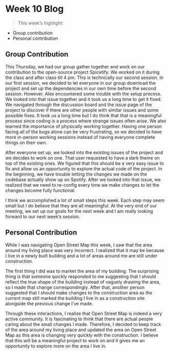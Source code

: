 # Week 10 Blog

> This week’s highlight:
- Group contribution
- Personal contribution
> 

## Group Contribution

This Thursday, we had our group gather together and work on our contribution to the open-source project Spicetify. We worked on it during the class and after class till 4 pm. This is technically our second session. In our first session, we decided to let everyone in our group download the project and set up the dependencies in our own time before the second session. However, Alex encountered some trouble with the setup process. We looked into that issue together and it took us a long time to get it fixed. We navigated through the discussion board and the issue page of the project to discover if there are other people with similar issues and some possible fixes. It took us a long time but I do think that that is a meaningful process since coding is a process where strange issues often arise. We also learned the importance of physically working together. Having one person facing all of the bugs alone can be very frustrating, so we decided to have more in-person working sessions instead of having everyone complete things on their own.

After everyone set up, we looked into the existing issues of the project and we decides to work on one. That user requested to have a dark theme on top of the existing ones. We figured that this should be a very easy issue to fix and allow us an opportunity to explore the actual code of the project. In the beginning, we have trouble letting the changes we made on the codebase actually show up on Spotify. After we looked into that issue, we realized that we need to re-config every time we make changes to let the changes become fully functional.

I think we accomplished a lot of small steps this week. Each step may seem small but I do believe that they are all meaningful. At the very end of our meeting, we set up our goals for the next week and I am really looking forward to our next week’s session.

## Personal Contribution

While I was navigating Open Street Map this week, I saw that the area around my living place was very incorrect. I realized that it may be because I live in a newly built building and a lot of areas around me are still under construction.

The first thing I did was to market the area of my building. The surprising thing is that someone quickly responded to me suggesting that I should reflect the true shape of the building instead of vaguely drawing the area, so I made that change correspondingly. After that, another person suggested that I should make changes to the construction area as the current map still marked the building I live in as a construction site alongside the previous change I’ve made.

Through these interactions, I realize that Open Street Map is indeed a very active community. It is fascinating to think that there are actual people caring about the small changes I made. Therefore, I decided to keep track of the area around my living place and updated the area on Open Street Map as this area is changing very quickly with the construction. I believe that this will be a meaningful project to work on and it gives me an opportunity to explore more on the area I live in.
